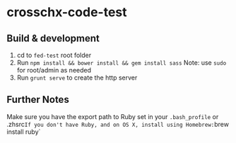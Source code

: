 # crosschx-code-test

## Build & development

1. cd to `fed-test` root folder
2. Run `npm install && bower install && gem install sass`
   Note: use `sudo` for root/admin as needed
3. Run `grunt serve` to create the http server

## Further Notes

Make sure you have the export path to Ruby set in your `.bash_profile` or .zhsrc`
If you don't have Ruby, and on OS X, install using Homebrew: `brew install ruby`

